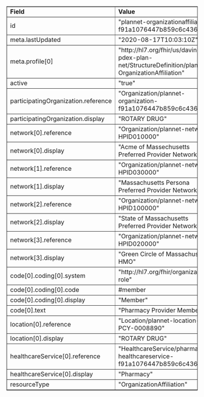 <table border="1"><tr><td><b>Field</b></td><td><b>Value</b></td></tr>
<tr><td>id</td><td>
"plannet-organizationaffiliation-f91a1076447b859c6c436752e"
</td></tr>
<tr><td>meta.lastUpdated</td><td>
"2020-08-17T10:03:10Z"
</td></tr>
<tr><td>meta.profile[0]</td><td>"http://hl7.org/fhir/us/davinci-pdex-plan-net/StructureDefinition/plannet-OrganizationAffiliation"</td>
<tr><td>active</td><td>
"true"
</td></tr>
<tr><td>participatingOrganization.reference</td><td>
"Organization/plannet-organization-f91a1076447b859c6c436752e"
</td></tr>
<tr><td>participatingOrganization.display</td><td>
"ROTARY DRUG"
</td></tr>
<tr><td>network[0].reference</td><td>
"Organization/plannet-network-HPID010000"
</td></tr>
<tr><td>network[0].display</td><td>
"Acme of Massechusetts Preferred Provider Network"
</td></tr>
<tr><td>network[1].reference</td><td>
"Organization/plannet-network-HPID030000"
</td></tr>
<tr><td>network[1].display</td><td>
"Massachusetts Persona Preferred Provider Network"
</td></tr>
<tr><td>network[2].reference</td><td>
"Organization/plannet-network-HPID100000"
</td></tr>
<tr><td>network[2].display</td><td>
"State of Massachusetts Preferred Provider Network"
</td></tr>
<tr><td>network[3].reference</td><td>
"Organization/plannet-network-HPID020000"
</td></tr>
<tr><td>network[3].display</td><td>
"Green Circle of Massachusetts HMO"
</td></tr>
<tr><td>code[0].coding[0].system</td><td>
"http://hl7.org/fhir/organization-role"
</td></tr>
<tr><td>code[0].coding[0].code</td><td>
#member
</td></tr>
<tr><td>code[0].coding[0].display</td><td>
"Member"
</td></tr>
<tr><td>code[0].text</td><td>
"Pharmacy Provider Member"
</td></tr>
<tr><td>location[0].reference</td><td>
"Location/plannet-location-PCY-0008890"
</td></tr>
<tr><td>location[0].display</td><td>
"ROTARY DRUG"
</td></tr>
<tr><td>healthcareService[0].reference</td><td>
"HealthcareService/pharmacy-healthcareservice-f91a1076447b859c6c436752e"
</td></tr>
<tr><td>healthcareService[0].display</td><td>
"Pharmacy"
</td></tr>
<tr><td>resourceType</td><td>
"OrganizationAffiliation"
</td></tr>
</table>
